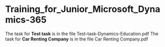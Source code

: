 # Training_for_Junior_Microsoft_Dynamics-365

The task for **Test task** is in the file Test-task-Dynamics-Education.pdf
The task for **Car Renting Company** is in the file Car Renting Company.pdf
